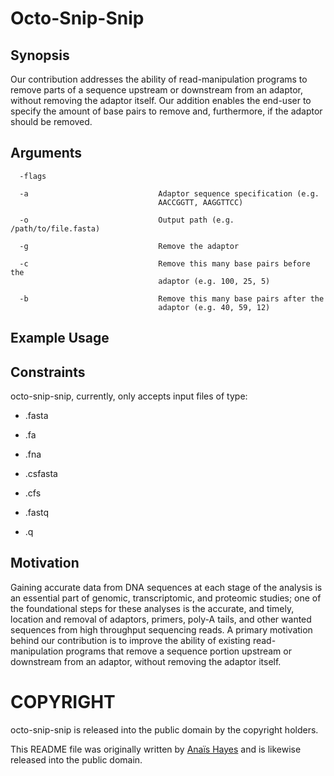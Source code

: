 # Octo-Snip-Snip

## Synopsis
Our contribution addresses the ability of read-manipulation programs to remove parts of a sequence upstream or downstream from an adaptor, without removing the adaptor itself. Our addition enables the end-user to specify the amount of base pairs to remove and, furthermore, if the adaptor should be removed.

## Arguments
      -flags

      -a                             Adaptor sequence specification (e.g.
                                     AACCGGTT, AAGGTTCC)

      -o                             Output path (e.g. /path/to/file.fasta)

      -g                             Remove the adaptor

      -c                             Remove this many base pairs before the
                                     adaptor (e.g. 100, 25, 5)

      -b                             Remove this many base pairs after the
                                     adaptor (e.g. 40, 59, 12)

## Example Usage


## Constraints
octo-snip-snip, currently, only accepts input files of type:
* .fasta
- .fa
+ .fna
- .csfasta
+ .cfs
* .fastq
+ .q

## Motivation
Gaining accurate data from DNA sequences at each stage of the analysis is an essential part of genomic, transcriptomic, and proteomic studies; one of the foundational steps for these analyses is the accurate, and timely, location and removal of adaptors, primers, poly-A tails, and other wanted sequences from high throughput sequencing reads. A primary motivation behind our contribution is to improve the ability of existing read-manipulation programs that remove a sequence portion upstream or downstream from an adaptor, without removing the adaptor itself.


# COPYRIGHT

octo-snip-snip is released into the public domain by the copyright holders.

This README file was originally written by [Anaïs Hayes](https://github.com/ahayesfelts) and is likewise released into the public domain.

